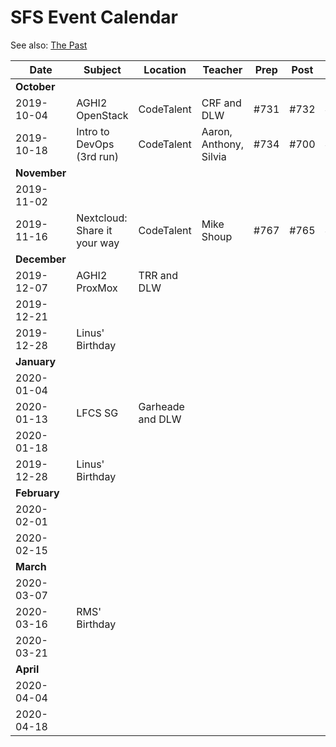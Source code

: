 # SFS Event Calendar

See also: [The Past](schedule-past.md)

| Date          | Subject   | Location     | Teacher           | Prep | Post | Promote | Payout |
| ------------- | --------- | ------------ | ----------------- | ---- | ---- | ------- | ------ |
| **October**   |
| 2019-10-04    | AGHI2 OpenStack | CodeTalent | CRF and DLW | #731 | #732 | #733 |  |
| 2019-10-18    | Intro to DevOps (3rd run) | CodeTalent | Aaron, Anthony, Silvia | #734 | #700 | #735 |  |
| **November**  |
| 2019-11-02    |  |  |  |  |  |  |  |
| 2019-11-16    | Nextcloud: Share it your way | CodeTalent | Mike Shoup | #767 | #765 | #766 | #768 |
| **December**  |
| 2019-12-07    | AGHI2 ProxMox | TRR and DLW |  |  |  |  |  |
| 2019-12-21    |  |  |  |  |  |  |  |
| 2019-12-28    | Linus' Birthday |  |  |  |  |  |  |
| **January**   |
| 2020-01-04    |  |  |  |  |  |  |  |
| 2020-01-13    | LFCS SG | Garheade and DLW |  |  |  |  |  |
| 2020-01-18    |  |  |  |  |  |  |  |
| 2019-12-28    | Linus' Birthday |  |  |  |  |  |  |
| **February**  |
| 2020-02-01    |  |  |  |  |  |  |  |
| 2020-02-15    |  |  |  |  |  |  |  |
| **March**     |
| 2020-03-07    |  |  |  |  |  |  |  |
| 2020-03-16    | RMS' Birthday |  |  |  |  |  |  |
| 2020-03-21    |  |  |  |  |  |  |  |
| **April**     |
| 2020-04-04    |  |  |  |  |  |  |  |
| 2020-04-18    |  |  |  |  |  |  |  |
